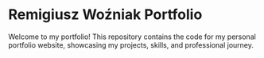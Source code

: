 # Remigiusz Woźniak Portfolio

Welcome to my portfolio! This repository contains the code for my personal portfolio website, showcasing my projects, skills, and professional journey.